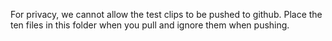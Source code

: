 For privacy, we cannot allow the test clips to be pushed to github. Place the ten files in this folder when you pull and ignore them when pushing.

